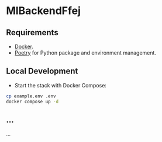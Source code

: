 # MlBackendFfej

## Requirements

* [Docker](https://www.docker.com/).
* [Poetry](https://python-poetry.org/) for Python package and environment management.

## Local Development

* Start the stack with Docker Compose:

```bash
cp example.env .env
docker compose up -d
```

## ...

...

